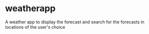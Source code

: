 # weatherapp
A weather app to display the forecast and search for the forecasts in locations of the user's choice
